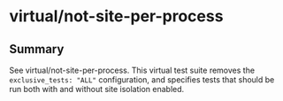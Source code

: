 # virtual/not-site-per-process

## Summary

See virtual/not-site-per-process. This virtual test suite removes the `exclusive_tests: "ALL"` configuration, and specifies tests that should be run both with and without site isolation enabled.